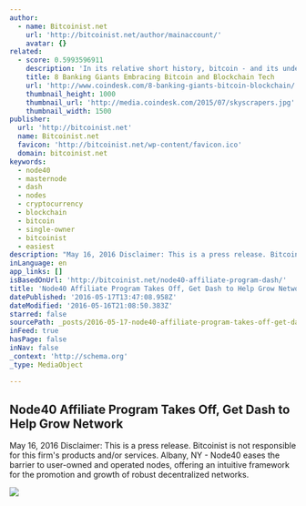 ```yaml
---
author:
  - name: Bitcoinist.net
    url: 'http://bitcoinist.net/author/mainaccount/'
    avatar: {}
related:
  - score: 0.5993596911
    description: 'In its relative short history, bitcoin - and its underlying technology the blockchain - have captivated thinkers around the world, but not everyone was quick to see the potential. Due in part to its initial billing as a threat to the traditional financial ecosystem, these institutions have perhaps understandably responded with sharp critiques and deep skepticism for the technology.'
    title: 8 Banking Giants Embracing Bitcoin and Blockchain Tech
    url: 'http://www.coindesk.com/8-banking-giants-bitcoin-blockchain/'
    thumbnail_height: 1000
    thumbnail_url: 'http://media.coindesk.com/2015/07/skyscrapers.jpg'
    thumbnail_width: 1500
publisher:
  url: 'http://bitcoinist.net'
  name: Bitcoinist.net
  favicon: 'http://bitcoinist.net/wp-content/favicon.ico'
  domain: bitcoinist.net
keywords:
  - node40
  - masternode
  - dash
  - nodes
  - cryptocurrency
  - blockchain
  - bitcoin
  - single-owner
  - bitcoinist
  - easiest
description: "May 16, 2016 Disclaimer: This is a press release. Bitcoinist is not responsible for this firm's products and/or services. Albany, NY - Node40 eases the barrier to user-owned and operated nodes, offering an intuitive framework for the promotion and growth of robust decentralized networks."
inLanguage: en
app_links: []
isBasedOnUrl: 'http://bitcoinist.net/node40-affiliate-program-dash/'
title: 'Node40 Affiliate Program Takes Off, Get Dash to Help Grow Network'
datePublished: '2016-05-17T13:47:08.958Z'
dateModified: '2016-05-16T21:08:50.383Z'
starred: false
sourcePath: _posts/2016-05-17-node40-affiliate-program-takes-off-get-dash-to-help-grow-ne.md
inFeed: true
hasPage: false
inNav: false
_context: 'http://schema.org'
_type: MediaObject

---
```

<article style=""><h1>Node40 Affiliate Program Takes Off, Get Dash to Help Grow Network</h1><p>May 16, 2016 Disclaimer: This is a press release. Bitcoinist is not responsible for this firm's products and/or services. Albany, NY - Node40 eases the barrier to user-owned and operated nodes, offering an intuitive framework for the promotion and growth of robust decentralized networks.</p><img src="http://bitcoinist.net/wp-content/uploads/2016/05/Node40-Vanbex-Cover.png" /></article>